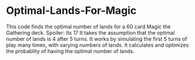 # Optimal-Lands-For-Magic
This code finds the optimal number of lands for a 60 card Magic the Gathering deck.
Spoiler: Its 17
It takes the assumption that the optimal number of lands is 4 after 5 turns.
It works by simulating the first 5 turns of play many times, with varying numbers of lands.
It calculates and optimizes the probablity of having the optimal number of lands.
